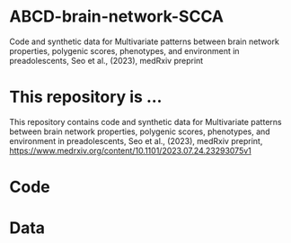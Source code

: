 # ABCD-brain-network-SCCA
Code and synthetic data for Multivariate patterns between brain network properties, polygenic scores, phenotypes, and environment in preadolescents, Seo et al., (2023), medRxiv preprint

# This repository is ...
This repository contains code and synthetic data for Multivariate patterns between brain network properties, polygenic scores, phenotypes, and environment in preadolescents, Seo et al., (2023), medRxiv preprint, https://www.medrxiv.org/content/10.1101/2023.07.24.23293075v1

# Code

# Data
